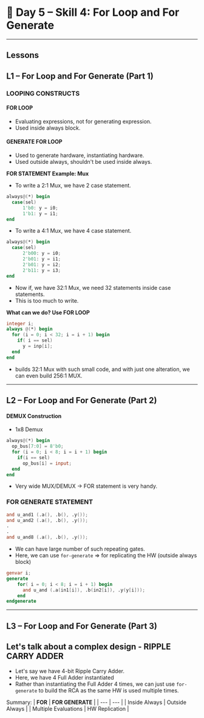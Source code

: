 # 🔹 Day 5 – Skill 4: For Loop and For Generate

---

## Lessons

## L1 – For Loop and For Generate (Part 1)

### LOOPING CONSTRUCTS

#### FOR LOOP 
- Evaluating expressions, not for generating expression.
- Used inside always block.

#### GENERATE FOR LOOP
- Used to generate hardware, instantiating hardware.
- Used outside always, shouldn't be used inside always.

**FOR STATEMENT Example: Mux**

- To write a 2:1 Mux, we have 2 case statement.
````Verilog
always@(*) begin
  case(sel)
      1'b0: y = i0;
      1'b1: y = i1;
end
````

- To write a 4:1 Mux, we have 4 case statement.
````Verilog
always@(*) begin
  case(sel)
      2'b00: y = i0;
      2'b01: y = i1;
      2'b01: y = i2;
      2'b11: y = i3;
end
````

- Now if, we have 32:1 Mux, we need 32 statements inside case statements.
- This is too much to write.

**What can we do? Use FOR LOOP**
````Verilog
integer i;
always @(*) begin
  for (i = 0; i < 32; i = i + 1) begin
    if( i == sel)
      y = inp[i];
  end
end
````

- builds 32:1 Mux with such small code, and with just one alteration, we can even build 256:1 MUX.

---

## L2 – For Loop and For Generate (Part 2)

#### DEMUX Construction
- 1x8 Demux
````Verilog
always@(*) begin
  op_bus[7:0] = 8'b0;
  for (i = 0; i < 8; i = i + 1) begin
    if(i == sel)
      op_bus[i] = input;
  end
end
````
- Very wide MUX/DEMUX -> FOR statement is very handy.

### FOR GENERATE STATEMENT

````Verilog
and u_and1 (.a(), .b(), .y());
and u_and2 (.a(), .b(), .y());
.
.
and u_and8 (.a(), .b(), .y());
````
- We can have large number of such repeating gates.
- Here, we can use `for-generate` => for replicating the HW (outside always block)

````Verilog
genvar i;
generate
    for( i = 0; i < 8; i = i + 1) begin
      and u_and (.a(in1[i]), .b(in2[i]), .y(y[i]));
    end
endgenerate
````

---

## L3 – For Loop and For Generate (Part 3)

Let's talk about a complex design - **RIPPLE CARRY ADDER**
---
- Let's say we have 4-bit Ripple Carry Adder.
- Here, we have 4 Full Adder instantiated
- Rather than instantiating the Full Adder 4 times, we can just use `for-generate` to build the RCA as the same HW is used multiple times.

Summary:
| **FOR** | **FOR GENERATE** |
| --- | --- |
| Inside Always | Outside Always |
| Multiple Evaluations | HW Replication |
